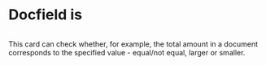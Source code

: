 # Docfield is

<figure><img src="https://lh7-us.googleusercontent.com/Devia55k3Aozb2Bsg2gpBjkxb87z_66AG4SdX_LiDNkJs8ceweXU57yxEj6d-T7G42hEv8rwgjK328183730WKIxrDoi7LepSBmp846xEcpMWD-8MVPap_pEsEQdBTk1RVom-NDeQ8PDsy8YSC5OYFQ" alt=""><figcaption></figcaption></figure>

This card can check whether, for example, the total amount in a document corresponds to the specified value - equal/not equal, larger or smaller.


